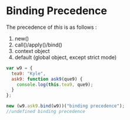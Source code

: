 # Binding Precedence

The precedence of _this_ is as follows :
1. new() 
2. call()/apply()/bind()
3. context object  
4. default (global object, except strict mode)

```javascript
var w9 = {
  tea9: "Kyle",
  ask9: function ask9(que9) {
    console.log(this.tea9, que9);
  }
};

new (w9.ask9.bind(w9))("binding precedence");
//undefined binding precedence
```

